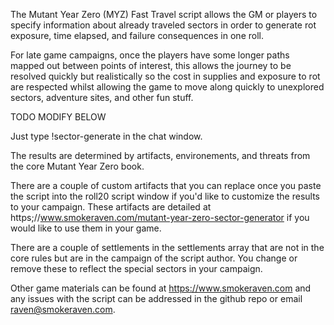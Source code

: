 The Mutant Year Zero (MYZ) Fast Travel script allows the GM or players to specify information about already traveled sectors in order to generate rot exposure, time elapsed, and failure consequences in one roll.

For late game campaigns, once the players have some longer paths mapped out between points of interest, this allows the journey to be resolved quickly but realistically so the cost in supplies and exposure to rot are respected whilst allowing the game to move along quickly to unexplored sectors, adventure sites, and other fun stuff.




TODO MODIFY BELOW

Just type !sector-generate in the chat window.

The results are determined by artifacts, environements, and threats from the core Mutant Year Zero book.

There are a couple of custom artifacts that you can replace once you paste the script into the roll20 script
window if you'd like to customize the results to your campaign. These artifacts are detailed at https;//www.smokeraven.com/mutant-year-zero-sector-generator
if you would like to use them in your game.

There are a couple of settlements in the settlements array that are not in the core rules but are in
the campaign of the script author. You change or remove these to reflect the special sectors in your 
campaign.

Other game materials can be found at https://www.smokeraven.com and any issues with the script can be
addressed in the github repo or email raven@smokeraven.com.